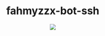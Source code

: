 # <div align='center'>fahmyzzx-bot-ssh</div>

<p align="center">
 <img src="https://files.catbox.moe/494y14.jpg">
</p>
